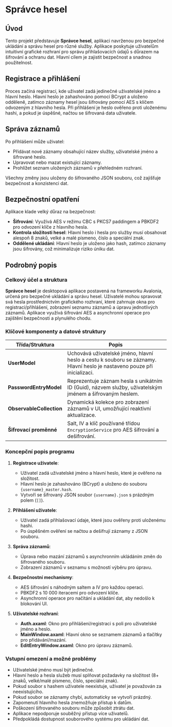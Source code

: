 # Správce hesel

## Úvod

Tento projekt představuje **Správce hesel**, aplikaci navrženou pro bezpečné ukládání a správu hesel pro různé služby. Aplikace poskytuje uživatelům intuitivní grafické rozhraní pro správu přihlašovacích údajů s důrazem na šifrování a ochranu dat. Hlavní cílem je zajistit bezpečnost a snadnou použitelnost.

## **Registrace a přihlášení**

Proces začíná registrací, kde uživatel zadá jedinečné uživatelské jméno a hlavní heslo. Hlavní heslo je zahashováno pomocí BCrypt a uloženo odděleně, zatímco záznamy hesel jsou šifrovány pomocí AES s klíčem odvozeným z hlavního hesla. Při přihlášení je heslo ověřeno proti uloženému hashi, a pokud je úspěšné, načtou se šifrovaná data uživatele.

## Správa záznamů

Po přihlášení může uživatel:

- Přidávat nové záznamy obsahující název služby, uživatelské jméno a šifrované heslo.
- Upravovat nebo mazat existující záznamy.
- Prohlížet seznam uložených záznamů v přehledném rozhraní.

Všechny změny jsou uloženy do šifrovaného JSON souboru, což zajišťuje bezpečnost a konzistenci dat.

## Bezpečnostní opatření

Aplikace klade velký důraz na bezpečnost:

- **Šifrování**: Využívá AES v režimu CBC s PKCS7 paddingem a PBKDF2 pro odvození klíče z hlavního hesla.
- **Kontrola složitosti hesel**: Hlavní heslo i hesla pro služby musí obsahovat alespoň 8 znaků, velké a malé písmeno, číslo a speciální znak.
- **Oddělené ukládání**: Hlavní heslo je uloženo jako hash, zatímco záznamy jsou šifrovány, což minimalizuje riziko úniku dat.

## Podrobný popis

### Celkový účel a struktura

**Správce hesel** je desktopová aplikace postavená na frameworku Avalonia, určená pro bezpečné ukládání a správu hesel. Uživatelé mohou spravovat svá hesla prostřednictvím grafického rozhraní, které zahrnuje okna pro registraci/přihlášení, zobrazení seznamu záznamů a úpravu jednotlivých záznamů. Aplikace využívá šifrování AES a asynchronní operace pro zajištění bezpečnosti a plynulého chodu.

### Klíčové komponenty a datové struktury

| **Třída/Struktura** | **Popis** |
| --- | --- |
| **UserModel** | Uchovává uživatelské jméno, hlavní heslo a cestu k souboru se záznamy. Hlavní heslo je nastaveno pouze při inicializaci. |
| **PasswordEntryModel** | Reprezentuje záznam hesla s unikátním ID (Guid), názvem služby, uživatelským jménem a šifrovaným heslem. |
| **ObservableCollection** | Dynamická kolekce pro zobrazení záznamů v UI, umožňující reaktivní aktualizace. |
| **Šifrovací proměnné** | Salt, IV a klíč používané třídou `EncryptionService` pro AES šifrování a dešifrování. |

### Koncepční popis programu

1. **Registrace uživatele**:

   - Uživatel zadá uživatelské jméno a hlavní heslo, které je ověřeno na složitost.
   - Hlavní heslo je zahashováno (BCrypt) a uloženo do souboru `{username}_master.hash`.
   - Vytvoří se šifrovaný JSON soubor `{username}.json` s prázdným polem (`[]`).

2. **Přihlášení uživatele**:

   - Uživatel zadá přihlašovací údaje, které jsou ověřeny proti uloženému hashi.
   - Po úspěšném ověření se načtou a dešifrují záznamy z JSON souboru.

3. **Správa záznamů**:

   - Úprava nebo mazání záznamů s asynchronním ukládáním změn do šifrovaného souboru.
   - Zobrazení záznamů v seznamu s možností výběru pro úpravu.

4. **Bezpečnostní mechanismy**:

   - AES šifrování s náhodným saltem a IV pro každou operaci.
   - PBKDF2 s 10 000 iteracemi pro odvození klíče.
   - Asynchronní operace pro načítání a ukládání dat, aby nedošlo k blokování UI.

5. **Uživatelské rozhraní**:

   - **Auth.axaml**: Okno pro přihlášení/registraci s poli pro uživatelské jméno a heslo.
   - **MainWindow.axaml**: Hlavní okno se seznamem záznamů a tlačítky pro přidávání/mazání.
   - **EditEntryWindow.axaml**: Okno pro úpravu záznamů.

### Vstupní omezení a možné problémy

- Uživatelské jméno musí být jedinečné.
- Hlavní heslo a hesla služeb musí splňovat požadavky na složitost (8+ znaků, velké/malé písmeno, číslo, speciální znak).
- Pokud soubor s hashem uživatele neexistuje, uživatel je považován za neexistujícího.
- Pokud soubor se záznamy chybí, automaticky se vytvoří prázdný.
- Zapomenutí hlavního hesla znemožňuje přístup k datům.
- Poškození šifrovaného souboru může způsobit ztrátu dat.
- Aplikace nepodporuje souběžný přístup více uživatelů.
- Předpokládá dostupnost souborového systému pro ukládání dat.



